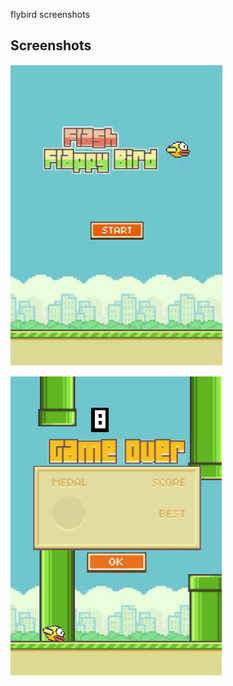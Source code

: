 flybird screenshots

## Screenshots

![Fly_brid screenshots](https://raw.githubusercontent.com/zhangjing9898/Fly_brid/master/_screenshots/screenshots-1.png)


![Fly_brid screenshots](https://raw.githubusercontent.com/zhangjing9898/Fly_brid/master/_screenshots/screenshots-2.png)
